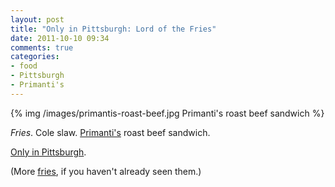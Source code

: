 ```yaml
---
layout: post
title: "Only in Pittsburgh: Lord of the Fries"
date: 2011-10-10 09:34
comments: true
categories:
- food
- Pittsburgh
- Primanti's
---
```

{% img /images/primantis-roast-beef.jpg Primanti's roast beef sandwich %}

*Fries*.  Cole slaw.  [Primanti's](http://www.primantibros.com/) roast beef sandwich.

[Only in Pittsburgh](http://onlyinpgh.com/2011/10/the-one-and-only/).

(More [fries](http://franklinchen.com/blog/2011/09/22/pizza-with-fries/), if you haven't already seen them.)
